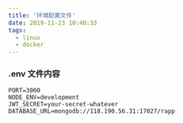 ```yaml
---
title: '环境配置文件'
date: 2019-11-23 10:40:33
tags: 
  - linux
  - docker
---
```


### .env 文件内容

```shell
PORT=3000
NODE_ENV=development
JWT_SECRET=your-secret-whatever
DATABASE_URL=mongodb://118.190.56.31:17027/rapp
```

